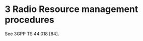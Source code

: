 
3 Radio Resource management procedures
======================================

See 3GPP TS 44.018 \[84\].

